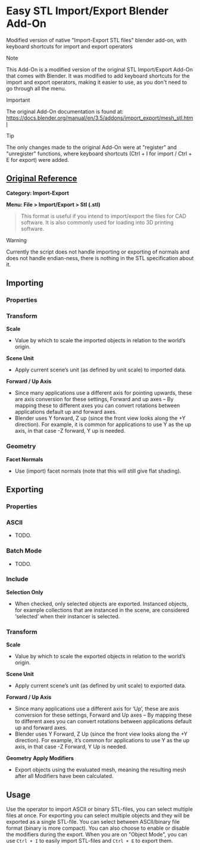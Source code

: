 # Easy STL Import/Export Blender Add-On
Modified version of native "Import-Export STL files" blender add-on, with keyboard shortcuts for import and export operators

> [!NOTE]
> This Add-On is a modified version of the original STL Import/Export Add-On that comes with Blender. It was modified to add keyboard shortcuts for the import and export operators, making it easier to use, as you don't need to go through all the menu.

> [!IMPORTANT]
> The original Add-On documentation is found at:
https://docs.blender.org/manual/en/3.5/addons/import_export/mesh_stl.html

> [!TIP]
> The only changes made to the original Add-On were at "register" and "unregister" functions, where keyboard shortcuts (Ctrl + I for import / Ctrl + E for export) were added.


## [Original Reference](https://docs.blender.org/manual/en/3.5/addons/import_export/mesh_stl)

**Category: Import-Export**

**Menu: File > Import/Export > Stl (.stl)**

> This format is useful if you intend to import/export the files for CAD software. It is also commonly used for loading into 3D printing software.

> [!WARNING]
> Currently the script does not handle importing or exporting of normals and does not handle endian-ness, there is nothing in the STL specification about it.

## Importing

### Properties

### Transform

**Scale**
- Value by which to scale the imported objects in relation to the world’s origin.

**Scene Unit**
- Apply current scene’s unit (as defined by unit scale) to imported data.

**Forward / Up Axis**
- Since many applications use a different axis for pointing upwards, these are axis conversion for these settings, Forward and up axes – By mapping these to different axes you can convert rotations between applications default up and forward axes.
- Blender uses Y forward, Z up (since the front view looks along the +Y direction). For example, it is common for applications to use Y as the up axis, in that case -Z forward, Y up is needed.

### Geometry

**Facet Normals**
- Use (import) facet normals (note that this will still give flat shading).

## Exporting

### Properties

### ASCII
- TODO.

### Batch Mode
- TODO.

### Include

**Selection Only**
- When checked, only selected objects are exported. Instanced objects, for example collections that are instanced in the scene, are considered ‘selected’ when their instancer is selected.

### Transform

**Scale**
- Value by which to scale the exported objects in relation to the world’s origin.

**Scene Unit**
- Apply current scene’s unit (as defined by unit scale) to exported data.

**Forward / Up Axis**
- Since many applications use a different axis for ‘Up’, these are axis conversion for these settings, Forward and Up axes – By mapping these to different axes you can convert rotations between applications default up and forward axes.
- Blender uses Y Forward, Z Up (since the front view looks along the +Y direction). For example, it’s common for applications to use Y as the up axis, in that case -Z Forward, Y Up is needed.

**Geometry**
**Apply Modifiers**
- Export objects using the evaluated mesh, meaning the resulting mesh after all Modifiers have been calculated.

## Usage
Use the operator to import ASCII or binary STL-files, you can select multiple files at once. For exporting you can select multiple objects and they will be exported as a single STL-file. You can select between ASCII/binary file format (binary is more compact). You can also choose to enable or disable the modifiers during the export. When you are on "Object Mode", you can use `Ctrl + I` to easily import STL-files and `Ctrl + E` to export them.
